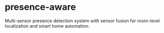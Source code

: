 # presence-aware
Multi-sensor presence detection system with sensor fusion for room-level localization and smart home automation.
